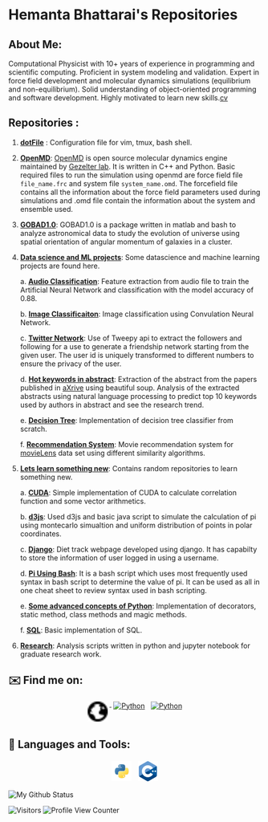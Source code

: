 # Hemanta Bhattarai's Repositories

## About Me:
Computational Physicist with 10+ years of experience in programming and scientific computing. Proficient in system modeling and validation. Expert in force field development and molecular dynamics simulations (equilibrium and non-equilibrium). Solid understanding of object-oriented programming and software development. Highly motivated to learn new skills.[cv](https://github.com/Hemanta-Bhattarai/Hemanta-Bhattarai/blob/main/cv.pdf)

## Repositories :
1. [**dotFile**](https://github.com/Hemanta-Bhattarai/dotFile) : Configuration file for vim, tmux, bash shell.
2. [**OpenMD**](https://github.com/OpenMD/OpenMD): [OpenMD](http://openmd.org) is open source molecular dynamics engine maintained by [Gezelter lab](http://gezelterlab.org). It is written in C++ and Python. Basic required files to run the simulation using openmd are force field file `file_name.frc` and system file `system_name.omd`. The forcefield file contains all the information about the force field parameters used during simulations and .omd file contain the information about the system and ensemble used.
3. [**GOBAD1.0**](https://github.com/Hemanta-Bhattarai/GOBAD1.0): GOBAD1.0 is a package written in matlab and bash to analyze astronomical data to study the evolution of universe using spatial orientation of angular momentum of galaxies in a cluster.
4. [**Data science and ML projects**](https://github.com/Hemanta-Bhattarai/DataScience-ML-Projects): Some datascience and machine learning projects are found here.

    a. [**Audio Classification**](https://github.com/Hemanta-Bhattarai/DataScience-ML-Projects/tree/master/Audio-Classification): Feature extraction from audio file to train the Artificial Neural Network and classification with the model accuracy of 0.88.

    b. [**Image Classificaiton**](https://github.com/Hemanta-Bhattarai/DataScience-ML-Projects/tree/master/Image-Classification): Image classification using Convulation Neural Network.

    c. [**Twitter Network**](https://github.com/Hemanta-Bhattarai/DataScience-ML-Projects/tree/master/Tweeter-Network): Use of Tweepy api to extract the followers and following for a use to generate a friendship network starting from the given user. The user id is uniquely transformed to different numbers to ensure the privacy of the user.

    d. [**Hot keywords in abstract**](https://github.com/Hemanta-Bhattarai/DataScience-ML-Projects/tree/master/Web-scraping): Extraction of the abstract from the papers published in [aXrive](https://arxiv.org/) using beautiful soup. Analysis of the extracted abstracts using natural language processing to predict top 10 keywords used by authors in abstract and see the research trend.

    e. [**Decision Tree**](https://github.com/Hemanta-Bhattarai/DataScience-ML-Projects/tree/master/Decision_Tree): Implementation of decision tree classifier from scratch.

    f. [**Recommendation System**](https://github.com/Hemanta-Bhattarai/DataScience-ML-Projects/tree/master/Recommendation-System): Movie recommendation system for [movieLens](https://grouplens.org/datasets/movielens/) data set using different similarity algorithms.

5. [**Lets learn something new**](https://github.com/Hemanta-Bhattarai/Self_Learning): Contains random repositories to learn something new.

    a. [**CUDA**](https://github.com/Hemanta-Bhattarai/Self_Learning/tree/master/CUDA/correlation_function): Simple implementation of CUDA to calculate correlation function and some vector arithmetics.

    b. [**d3js**](https://github.com/Hemanta-Bhattarai/Self_Learning/tree/master/D3js): Used d3js and basic java script to simulate the calculation of pi using montecarlo simualtion and uniform distribution of points in polar coordinates.

    c. [**Django**](https://github.com/Hemanta-Bhattarai/Self_Learning/tree/master/Django): Diet track webpage developed using django. It has capabilty to store the information of user logged in using a username.

    d. [**Pi Using Bash**](): It is a bash script which uses most frequently used syntax in bash script to determine the value of pi. It can be used as all in one cheat sheet to review syntax used in bash scripting.

    e. [**Some advanced concepts of Python**](https://github.com/Hemanta-Bhattarai/Self_Learning): Implementation of decorators, static method, class methods and magic methods.

    f. [**SQL**](https://github.com/Hemanta-Bhattarai/Self_Learning/tree/master/SQL): Basic implementation of SQL.

6. [**Research**](https://github.com/Hemanta-Bhattarai/Research): Analysis scripts written in python and jupyter notebook for graduate research work.

## ✉️  Find me on:
<p align="center">
 <a href="https://github.com/Hemanta-Bhattarai/" target="_blank" rel="noopener noreferrer"> <img src="https://raw.githubusercontent.com/iconic/open-iconic/master/svg/globe.svg" alt="Python" height="40" style="vertical-align:top; margin:4px"> </a>
 <a href="https://www.linkedin.com/in/hemantab/" target="_blank" rel="noopener noreferrer"> <img src="https://cdn.jsdelivr.net/npm/simple-icons@v3/icons/linkedin.svg" alt="Python" height="40" style="vertical-align:top; margin:4px"></a>
 <a href="mailto:hbhattar@nd.edu"> <img src="https://cdn.jsdelivr.net/npm/simple-icons@v3/icons/gmail.svg" alt="Python" height="40" style="vertical-align:top; margin:4px"></a>
</p>

## 🧰 Languages and Tools:
<p align="center">
<img src="https://raw.githubusercontent.com/github/explore/80688e429a7d4ef2fca1e82350fe8e3517d3494d/topics/python/python.png" alt="Python" height="40" style="vertical-align:top; margin:4px">
<img src="https://raw.githubusercontent.com/github/explore/80688e429a7d4ef2fca1e82350fe8e3517d3494d/topics/cpp/cpp.png" alt="bash" height="40" style="vertical-align:top; margin:4px">
<!-- <img src="https://raw.githubusercontent.com/github/explore/80688e429a7d4ef2fca1e82350fe8e3517d3494d/topics/bash/bash.png" alt="bash" height="40" style="vertical-align:top; margin:4px"> -->
</p>



![My Github Status](https://github-readme-stats.vercel.app/api?username=Hemanta-Bhattarai&show_icons=true&hide_border=true&theme=solarized-light)
<!-- ![My Github Programming Status](https://github-readme-stats.vercel.app/api/top-langs/?username=Hemanta-Bhattarai&show_icons=true&hide_border=true) -->
![Visitors](https://visitor-badge.laobi.icu/badge?page_id=Hemanta-Bhattarai.Hemanta-Bhattarai)
![Profile View Counter](https://komarev.com/ghpvc/?username=Hemanta-Bhattarai)
